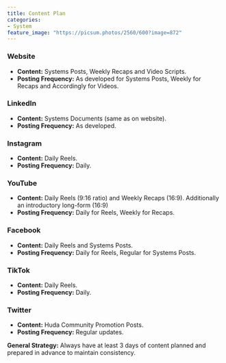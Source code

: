 ```yaml
---
title: Content Plan
categories:
- System
feature_image: "https://picsum.photos/2560/600?image=872"
---
```


### Website

-   **Content:** Systems Posts, Weekly Recaps and Video Scripts.
-   **Posting Frequency:** As developed for Systems Posts, Weekly for Recaps and Accordingly for Videos.

### LinkedIn

-   **Content:** Systems Documents (same as on website).
-   **Posting Frequency:** As developed.

### Instagram

-   **Content:** Daily Reels.
-   **Posting Frequency:** Daily.

### YouTube

-   **Content:** Daily Reels (9:16 ratio) and Weekly Recaps (16:9). Additionally an introductory long-form (16:9)
-   **Posting Frequency:** Daily for Reels, Weekly for Recaps.

### Facebook

-   **Content:** Daily Reels and Systems Posts.
-   **Posting Frequency:** Daily for Reels, Regular for Systems Posts.

### TikTok

-   **Content:** Daily Reels.
-   **Posting Frequency:** Daily.

### Twitter

-   **Content:** Huda Community Promotion Posts.
-   **Posting Frequency:** Regular updates.

**General Strategy:** Always have at least 3 days of content planned and prepared in advance to maintain consistency.

